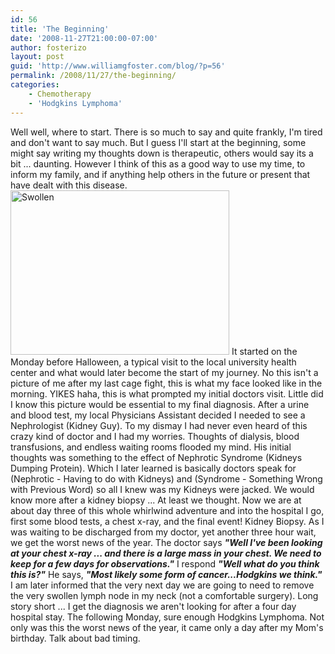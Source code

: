 ```yaml
---
id: 56
title: 'The Beginning'
date: '2008-11-27T21:00:00-07:00'
author: fosterizo
layout: post
guid: 'http://www.williamgfoster.com/blog/?p=56'
permalink: /2008/11/27/the-beginning/
categories:
    - Chemotherapy
    - 'Hodgkins Lymphoma'
---
```


Well well, where to start. There is so much to say and quite frankly, I'm tired and don't want to say much. But I guess I'll start at the beginning, some might say writing my thoughts down is therapeutic, others would say its a bit ... daunting. However I think of this as a good way to use my time, to inform my family, and if anything help others in the future or present that have dealt with this disease.
<img class="aligncenter wp-image-886" src="https://fosteri.zone/wp-content/uploads/2008/11/swollen.jpg" alt="Swollen" width="350" height="263" />
It started on the Monday before Halloween, a typical visit to the local university health center and what would later become the start of my journey. No this isn't a picture of me after my last cage fight, this is what my face looked like in the morning. YIKES haha, this is what prompted my initial doctors visit. Little did I know this picture would be essential to my final diagnosis. After a urine and blood test, my local Physicians Assistant decided I needed to see a Nephrologist (Kidney Guy). To my dismay I had never even heard of this crazy kind of doctor and I had my worries. Thoughts of dialysis, blood transfusions, and endless waiting rooms flooded my mind.
His initial thoughts was something to the effect of Nephrotic Syndrome (Kidneys Dumping Protein). Which I later learned is basically doctors speak for (Nephrotic - Having to do with Kidneys) and (Syndrome - Something Wrong with Previous Word) so all I knew was my Kidneys were jacked. We would know more after a kidney biopsy ... At least we thought.
Now we are at about day three of this whole whirlwind adventure and into the hospital I go, first some blood tests, a chest x-ray, and the final event! Kidney Biopsy. As I was waiting to be discharged from my doctor, yet another three hour wait, we get the worst news of the year.
The doctor says <em><strong>"Well I've been looking at your chest x-ray ... and there is a large mass in your chest. We need to keep for a few days for observations."</strong></em>
I respond <em><strong>"Well what do you think this is?"</strong></em>
He says, <em><strong>"Most likely some form of cancer...Hodgkins we think."</strong></em>
I am later informed that the very next day we are going to need to remove the very swollen lymph node in my neck (not a comfortable surgery). Long story short ... I get the diagnosis we aren't looking for after a four day hospital stay. The following Monday, sure enough Hodgkins Lymphoma. Not only was this the worst news of the year, it came only a day after my Mom's birthday. Talk about bad timing.